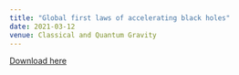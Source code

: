 ```yaml
---
title: "Global first laws of accelerating black holes"
date: 2021-03-12
venue: Classical and Quantum Gravity
---
```

[Download here](https://inspirehep.net/literature/1851665)
